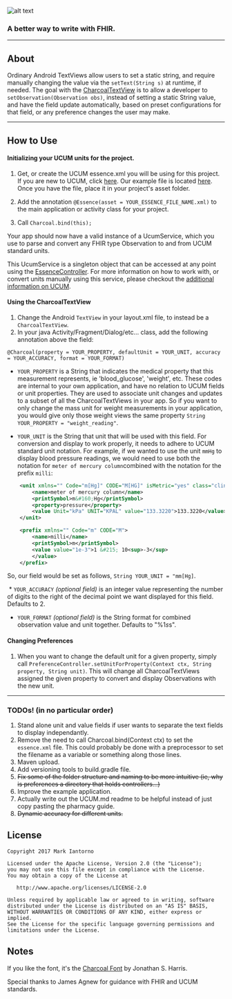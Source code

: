 ![alt text][logo]

### A better way to write with FHIR.
---

## About

Ordinary Android TextViews allow users to set a static string, and require manually changing the value via the ```setText(String s)``` at runtime, if needed. The goal with the [CharcoalTextView](charcoal/src/main/java/charcoal/ehealthinnovation/org/charcoaltextview/view/CharcoalTextView.java) is to allow a developer to ```setObservation(Observation obs)```, instead of setting a static String value, and have the field update automatically, based on preset configurations for that field, or any preference changes the user may make.

---

## How to Use

#### Initializing your UCUM units for the project.

1. Get, or create the UCUM essence.xml you will be using for this project. If you are new to UCUM, click [here](UCUM.md). Our example file is located [here](example/src/main/assets/essence.xml). Once you have the file, place it in your project's asset folder.

2. Add the annotation ```@Essence(asset = YOUR_ESSENCE_FILE_NAME.xml)``` to the main application or activity class for your project.

3. Call ```Charcoal.bind(this);```

Your app should now have a valid instance of a UcumService, which you use to parse and convert any FHIR type Observation to and from UCUM standard units.

This UcumService is a singleton object that can be accessed at any point using the [EssenceController](src/main/java/charcoal/ehealthinnovation/org/charcoaltextview/preferences/EssenceController.java). For more information on how to work with, or convert units manually using this service, please checkout the [additional information on UCUM](UCUM.md).

#### Using the CharcoalTextView

1. Change the Android ```TextView``` in your layout.xml file, to instead be a ```CharcoalTextView```.
2. In your java Activity/Fragment/Dialog/etc... class, add the following annotation above the field:

```@Charcoal(property = YOUR_PROPERTY, defaultUnit = YOUR_UNIT, accuracy = YOUR_ACCURACY, format = YOUR_FORMAT)```

  * ```YOUR_PROPERTY``` is a String that indicates the medical property that this measurement represents, ie 'blood_glucose', 'weight', etc. These codes are internal to your own application, and have no relation to UCUM fields or unit properties. They are used to associate unit changes and updates to a subset of all the CharcoalTextViews in your app. So if you want to only change the mass unit for weight measurements in your application, you would give only those weight views the same property ```String YOUR_PROPERTY = "weight_reading"```.
     
  * ```YOUR_UNIT``` is the String that unit that will be used with this field. For conversion and display to work properly, it needs to adhere to UCUM standard unit notation. For example, if we wanted to use the unit ```mmHg``` to display blood pressure readings, we would need to use both the notation for ```meter of mercury column```combined with the notation for the prefix ```milli```:

```xml     
    <unit xmlns="" Code="m[Hg]" CODE="M[HG]" isMetric="yes" class="clinical">
        <name>meter of mercury column</name>
        <printSymbol>m&#160;Hg</printSymbol>
        <property>pressure</property>
        <value Unit="kPa" UNIT="KPAL" value="133.3220">133.3220</value>
    </unit>
```

```xml
    <prefix xmlns="" Code="m" CODE="M">
        <name>milli</name>
        <printSymbol>m</printSymbol>
        <value value="1e-3">1 &#215; 10<sup>-3</sup>
        </value>
    </prefix>
```
So, our field would be set as follows, ```String YOUR_UNIT = "mm[Hg]```.

  * ```YOUR_ACCURACY``` *(optional field)* is an integer value representing the number of digits to the right of the decimal point we want displayed for this field. Defaults to 2.

  * ```YOUR_FORMAT``` *(optional field)* is the String format for combined observation value and unit together. Defaults to "%1$s %2$s".

#### Changing Preferences

1. When you want to change the default unit for a given property, simply call ```PreferenceController.setUnitForProperty(Context ctx, String property, String unit)```. This will change all CharcoalTextViews assigned the given property to convert and display Observations with the new unit.

---

### TODOs! (in no particular order)
1. Stand alone unit and value fields if user wants to separate the text fields to display independantly.
2. Remove the need to call Charcoal.bind(Context ctx) to set the ```essence.xml``` file. This could probably be done with a preprocessor to set the filename as a variable or something along those lines.
3. Maven upload.
4. Add versioning tools to build.gradle file.
5. ~~Fix some of the folder structure and naming to be more intuitive (ie, why is preferences a directory that holds controllers...)~~
6. Improve the example application.
7. Actually write out the UCUM.md readme to be helpful instead of just copy pasting the pharmacy guide.
8. ~~Dynamic accuracy for different units.~~


License
-------

    Copyright 2017 Mark Iantorno

    Licensed under the Apache License, Version 2.0 (the "License");
    you may not use this file except in compliance with the License.
    You may obtain a copy of the License at

       http://www.apache.org/licenses/LICENSE-2.0

    Unless required by applicable law or agreed to in writing, software
    distributed under the License is distributed on an "AS IS" BASIS,
    WITHOUT WARRANTIES OR CONDITIONS OF ANY KIND, either express or implied.
    See the License for the specific language governing permissions and
    limitations under the License.

Notes
-------
If you like the font, it's the [Charcoal Font](http://www.fontspace.com/jonathan-s-harris/charcoal) by Jonathan S. Harris. 

Special thanks to James Agnew for guidance with FHIR and UCUM standards.     
     
[logo]: https://github.com/markiantorno/Charcoal/blob/staging/CHARCOAL.png
